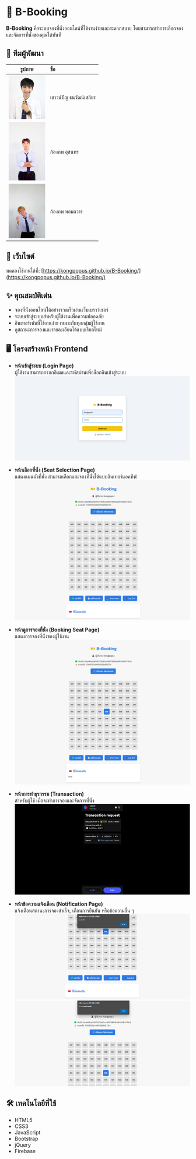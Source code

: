 # 🎫 B-Booking

**B-Booking** คือระบบจองที่นั่งออนไลน์ที่ใช้งานง่ายและสะดวกสบาย โดยสามารถทำการเลือกจองและจัดการที่นั่งของคุณได้ทันที

## 👥 ทีมผู้พัฒนา

| รูปภาพ | ชื่อ |
| :---: | :--- |
| <img src="เชา.jpg" width="100"/> | เชาวน์ปัญ ธนวัฒน์เสถียร |
| <img src="ภูมิ.jpeg" width="100"/> | ก้องภพ อุสนทร |
| <img src="เอิ้ด.png" width="100"/> | ก้องภพ หอมถวาร |

## 🔗 เว็บไซต์

ทดลองใช้งานได้ที่: [https://kongpopus.github.io/B-Booking/](https://kongpopus.github.io/B-Booking/)

## ✨ คุณสมบัติเด่น

- จองที่นั่งออนไลน์ได้อย่างรวดเร็วผ่านเว็บเบราว์เซอร์
- ระบบเข้าสู่ระบบสำหรับผู้ใช้งานเพื่อความปลอดภัย
- อินเทอร์เฟซที่ใช้งานง่าย เหมาะกับทุกกลุ่มผู้ใช้งาน
- ดูสถานะการจองและรายละเอียดได้แบบเรียลไทม์

## 🖥️ โครงสร้างหน้า Frontend

- **หน้าเข้าสู่ระบบ (Login Page)**  
  ผู้ใช้งานสามารถกรอกอีเมลและรหัสผ่านเพื่อล็อกอินเข้าสู่ระบบ
  ![Alt text](frontend_page/image.png)
  
- **หน้าเลือกที่นั่ง (Seat Selection Page)**  
  แสดงแผนผังที่นั่ง สามารถเลือกและจองที่นั่งได้แบบอินเทอร์แอคทีฟ
  ![Alt text](frontend_page/booking_page.png)

- **หน้าดูการจองที่นั่ง (Booking Seat Page)**  
  แสดงการจองที่นั่งของผู้ใช้งาน
  ![Alt text](frontend_page/recent_booking_page.png)

- **หน้าการทำธุรกรรม (Transaction)**  
  สำหรับผู้ใช้ เมื่อจะทำการจองและจัดการที่นั่ง
  ![Alt text](frontend_page/admin_page.png)

- **หน้าข้อความแจ้งเตือน (Notification Page)**  
  แจ้งเตือนสถานะการจองสำเร็จ, เตือนการยืนยัน หรือข้อความอื่น ๆ
  ![Alt text](frontend_page/notification.png)
  ![Alt text](frontend_page/delete_seat_noti.png)


## 🛠 เทคโนโลยีที่ใช้

- HTML5
- CSS3
- JavaScript
- Bootstrap
- jQuery
- Firebase
